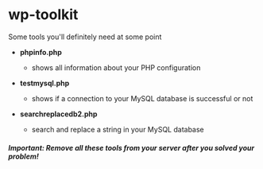 # wp-toolkit

Some tools you'll definitely need at some point

- **phpinfo.php**
  - shows all information about your PHP configuration


- **testmysql.php**
  - shows if a connection to your MySQL database is successful or not


- **searchreplacedb2.php**
  - search and replace a string in your MySQL database

#### *Important: Remove all these tools from your server after you solved your problem!*
